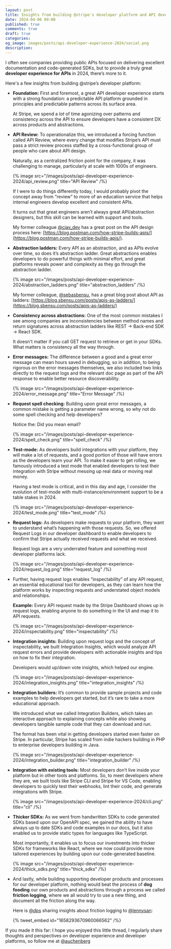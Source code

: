 ```yaml
---
layout: post
title: Insights from building @stripe's developer platform and API developer experience
date: 2024-04-06 09:00
published: true
comments: true
draft: true
categories:
og_image: images/posts/api-developer-experience-2024/social.png
description:
---
```


I often see companies providing public APIs focused on delivering excellent documentation and code-generated SDKs, but to provide a truly great **developer experience for APIs** in 2024, there’s more to it.

Here's a few insights from building @stripe’s developer platform:

- **Foundation:** First and foremost, a great API developer experience starts with a strong foundation: a predictable API platform grounded in principles and predictable patterns across its surface area.

  At Stripe, we spend a *lot* of time agonizing over patterns and consistency across the API to ensure developers have a consistent DX across products and abstractions.

- **API Review:** To operationalize this, we introduced a forcing function called API Review, where every change that modifies Stripe’s API must pass a strict review process staffed by a cross-functional group of people who care about API design.

  Naturally, as a centralized friction point for the company, it was challenging to manage, particularly at scale with 1000s of engineers.

  {% image src="/images/posts/api-developer-experience-2024/api_review.png" title="API Review" /%}

  If I were to do things differently today, I would probably pivot the concept away from “review” to more of an education service that helps internal engineers develop excellent and consistent APIs.

  It turns out that great engineers aren’t always great API/abstraction designers, but this skill can be learned with support and tools.

  My former colleague [@cjav_dev](https://twitter.com/cjav_dev/) has a great post on the API design process here: [https://blog.postman.com/how-stripe-builds-apis/](https://blog.postman.com/how-stripe-builds-apis/).

- **Abstraction ladders:** Every API as an abstraction, and as APIs evolve over time, so does it’s abstraction ladder. Great abstractions enables developers to do powerful things with minimal effort, and great platforms reveals power and complexity as they go through the abstraction ladder.

  {% image src="/images/posts/api-developer-experience-2024/abstraction_ladders.png" title="abstraction_ladders" /%}

  My former colleague, [@sebasbensu](https://twitter.com/sebasbensu/), has a great blog post about API as ladders: [https://blog.sbensu.com/posts/apis-as-ladders/](https://blog.sbensu.com/posts/apis-as-ladders/)

- **Consistency across abstractions:** One of the most common mistakes I see among companies are inconsistencies between method names and return signatures across abstraction ladders like REST → Back-end SDK → React SDK.

  It doesn't matter if you call GET request to retrieve or get in your SDKs. What matters is consistency all the way through.

- **Error messages:** The difference between a good and a great error message can mean hours saved in debugging, so in addition, to being rigorous on the error messages themselves, we also included two links directly to the request logs and the relevant doc page as part of the API response to enable better resource discoverability.

  {% image src="/images/posts/api-developer-experience-2024/error_message.png" title="Error Message" /%}

- **Request spell checking:** Building upon great error messages, a common mistake is getting a parameter name wrong, so why not do some spell checking and help developers?

  Notice the: Did you mean email?

  {% image src="/images/posts/api-developer-experience-2024/spell_check.png" title="spell_check" /%}

- **Test-mode:** As developers build integrations with your platform, they will make a lot of requests, and a good portion of those will have errors as the developers learn your API. To make it easier to get rolling, we famously introduced a test mode that enabled developers to test their integration with Stripe without messing up real data or moving real money.

  Having a test mode is critical, and in this day and age, I consider the evolution of test-mode with multi-instance/environment support to be a table stakes in 2024.

  {% image src="/images/posts/api-developer-experience-2024/test_mode.png" title="test_mode" /%}

- **Request logs:** As developers make requests to your platform, they want to understand what’s happening with those requests. So, we offered Request Logs in our developer dashboard to enable developers to confirm that Stripe actually received requests and what we received.

  Request logs are a very underrated feature and something most developer platforms lack.

  {% image src="/images/posts/api-developer-experience-2024/request_log.png" title="request_log" /%}

- Further, having request logs enables “inspectability” of any API request, an essential educational tool for developers, as they can learn how the platform works by inspecting requests and understated object models and relationships.

  **Example:** Every API request made by the Stripe Dashboard shows up in request logs, enabling anyone to do something in the UI and map it to API requests.

  {% image src="/images/posts/api-developer-experience-2024/inspectability.png" title="inspectability" /%}

- **Integration insights:** Building upon request logs and the concept of inspectability, we built Integration Insights, which would analyze API request errors and provide developers with actionable insights and tips on how to fix their integration.

  Developers would up/down vote insights, which helped our engine.

  {% image src="/images/posts/api-developer-experience-2024/integration_insights.png" title="integration_insights" /%}

- **Integration builders:** It’s common to provide sample projects and code examples to help developers get started, but it’s rare to take a more educational approach.

  We introduced what we called Integration Builders, which takes an interactive approach to explaining concepts while also showing developers tangible sample code that they can download and run.

  The format has been vital in getting developers started even faster on Stripe. In particular, Stripe has scaled from indie hackers building in PHP to enterprise developers building in Java.

  {% image src="/images/posts/api-developer-experience-2024/integration_builder.png" title="integration_builder" /%}

- **Integration with existing tools:** Most developers don’t live inside your platform but in other tools and platforms. So, to meet developers where they are, we built tools like Stripe CLI and Stripe for VS Code, enabling developers to quickly test their webhooks, lint their code, and generate integrations with Stripe.

  {% image src="/images/posts/api-developer-experience-2024/cli.png" title="cli" /%}

- **Thicker SDKs:** As we went from handwritten SDKs to code generated SDKs based upon our OpenAPI spec, we gained the ability to have always up to date SDKs and code examples in our docs, but it also enabled us to provide static types for languages like TypeScript.

  Most importantly, it enables us to focus our investments into thicker SDKs for frameworks like React, where we now could provide more tailored experiences by building upon our code-generated baseline.

  {% image src="/images/posts/api-developer-experience-2024/thick_sdks.png" title="thick_sdks" /%}

- And lastly, while building supporting developer products and processes for our developer platform, nothing would beat the process of **dog fooding** our own products and abstractions through a process we called **friction logging**, where we all would try to use a new thing, and document all the friction along the way.

  Here is [@dps](https://twitter.com/dps) sharing insights about friction logging to [@lennysan](https://twitter.com/lennysan/):

  {% tweet_embed id="1658293670960066562" /%}

If you made it this far: I hope you enjoyed this little thread, I regularly share thoughts and perspectives on developer experience and developer platforms, so follow me at [@auchenberg](https://twitter.com/auchenberg)
